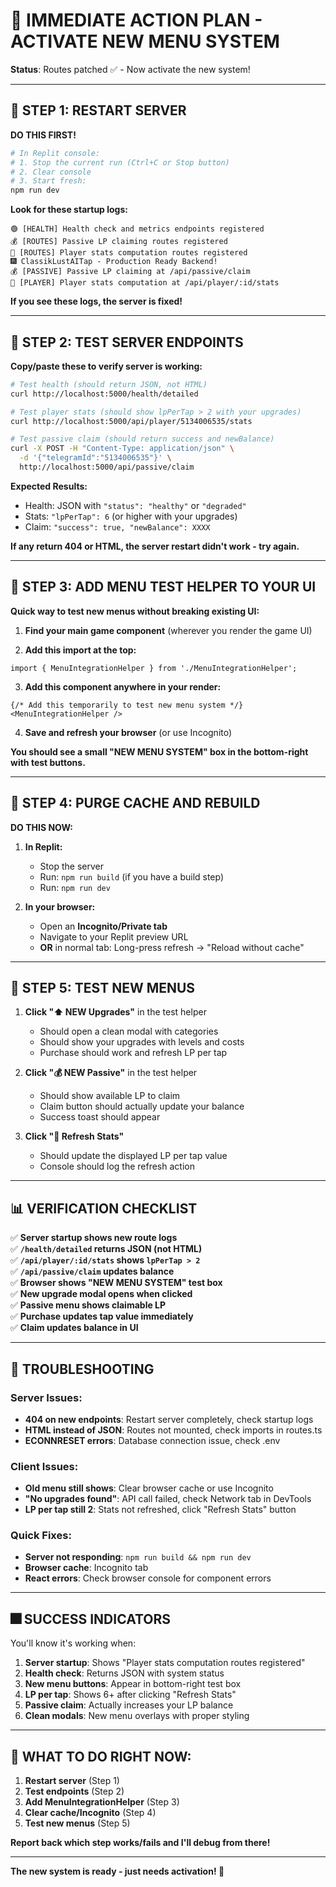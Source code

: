 # 🚀 **IMMEDIATE ACTION PLAN - ACTIVATE NEW MENU SYSTEM**

**Status**: Routes patched ✅ - Now activate the new system!

---

## 🚨 **STEP 1: RESTART SERVER** 
**DO THIS FIRST!**

```bash
# In Replit console:
# 1. Stop the current run (Ctrl+C or Stop button)
# 2. Clear console
# 3. Start fresh:
npm run dev
```

**Look for these startup logs:**
```
🟢 [HEALTH] Health check and metrics endpoints registered
💰 [ROUTES] Passive LP claiming routes registered  
🎯 [ROUTES] Player stats computation routes registered
🎆 ClassikLustAITap - Production Ready Backend!
💰 [PASSIVE] Passive LP claiming at /api/passive/claim
🎯 [PLAYER] Player stats computation at /api/player/:id/stats
```

**If you see these logs, the server is fixed!**

---

## 🚨 **STEP 2: TEST SERVER ENDPOINTS**
**Copy/paste these to verify server is working:**

```bash
# Test health (should return JSON, not HTML)
curl http://localhost:5000/health/detailed

# Test player stats (should show lpPerTap > 2 with your upgrades)
curl http://localhost:5000/api/player/5134006535/stats

# Test passive claim (should return success and newBalance)
curl -X POST -H "Content-Type: application/json" \
  -d '{"telegramId":"5134006535"}' \
  http://localhost:5000/api/passive/claim
```

**Expected Results:**
- Health: JSON with `"status": "healthy"` or `"degraded"`
- Stats: `"lpPerTap": 6` (or higher with your upgrades)
- Claim: `"success": true, "newBalance": XXXX`

**If any return 404 or HTML, the server restart didn't work - try again.**

---

## 🚨 **STEP 3: ADD MENU TEST HELPER TO YOUR UI**
**Quick way to test new menus without breaking existing UI:**

1. **Find your main game component** (wherever you render the game UI)

2. **Add this import at the top:**
```tsx
import { MenuIntegrationHelper } from './MenuIntegrationHelper';
```

3. **Add this component anywhere in your render:**
```tsx
{/* Add this temporarily to test new menu system */}
<MenuIntegrationHelper />
```

4. **Save and refresh your browser** (or use Incognito)

**You should see a small "NEW MENU SYSTEM" box in the bottom-right with test buttons.**

---

## 🚨 **STEP 4: PURGE CACHE AND REBUILD**
**DO THIS NOW:**

1. **In Replit:**
   - Stop the server
   - Run: `npm run build` (if you have a build step)
   - Run: `npm run dev`

2. **In your browser:**
   - Open an **Incognito/Private tab**
   - Navigate to your Replit preview URL
   - **OR** in normal tab: Long-press refresh → "Reload without cache"

---

## 🎯 **STEP 5: TEST NEW MENUS**

1. **Click "⬆️ NEW Upgrades"** in the test helper
   - Should open a clean modal with categories
   - Should show your upgrades with levels and costs
   - Purchase should work and refresh LP per tap

2. **Click "💰 NEW Passive"** in the test helper  
   - Should show available LP to claim
   - Claim button should actually update your balance
   - Success toast should appear

3. **Click "🔄 Refresh Stats"** 
   - Should update the displayed LP per tap value
   - Console should log the refresh action

---

## 📊 **VERIFICATION CHECKLIST**

✅ **Server startup shows new route logs**  
✅ **`/health/detailed` returns JSON (not HTML)**  
✅ **`/api/player/:id/stats` shows `lpPerTap > 2`**  
✅ **`/api/passive/claim` updates balance**  
✅ **Browser shows "NEW MENU SYSTEM" test box**  
✅ **New upgrade modal opens when clicked**  
✅ **Passive menu shows claimable LP**  
✅ **Purchase updates tap value immediately**  
✅ **Claim updates balance in UI**  

---

## 🔴 **TROUBLESHOOTING**

### **Server Issues:**
- **404 on new endpoints**: Restart server completely, check startup logs
- **HTML instead of JSON**: Routes not mounted, check imports in routes.ts
- **ECONNRESET errors**: Database connection issue, check .env

### **Client Issues:**
- **Old menu still shows**: Clear browser cache or use Incognito
- **"No upgrades found"**: API call failed, check Network tab in DevTools
- **LP per tap still 2**: Stats not refreshed, click "Refresh Stats" button

### **Quick Fixes:**
- **Server not responding**: `npm run build && npm run dev`
- **Browser cache**: Incognito tab
- **React errors**: Check browser console for component errors

---

## 🎆 **SUCCESS INDICATORS**

You'll know it's working when:
1. **Server startup**: Shows "Player stats computation routes registered"
2. **Health check**: Returns JSON with system status
3. **New menu buttons**: Appear in bottom-right test box
4. **LP per tap**: Shows 6+ after clicking "Refresh Stats"
5. **Passive claim**: Actually increases your LP balance
6. **Clean modals**: New menu overlays with proper styling

---

## 📱 **WHAT TO DO RIGHT NOW:**

1. **Restart server** (Step 1)
2. **Test endpoints** (Step 2) 
3. **Add MenuIntegrationHelper** (Step 3)
4. **Clear cache/Incognito** (Step 4)
5. **Test new menus** (Step 5)

**Report back which step works/fails and I'll debug from there!**

---

**The new system is ready - just needs activation! 🚀**